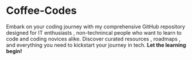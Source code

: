 # Coffee-Codes
Embark on your coding journey with my comprehensive GitHub repository designed for IT enthusiasts , non-technincal people who want to learn to code and coding novices alike. Discover curated resources , roadmaps , and everything you need to kickstart your journey in tech. **Let the learning begin!**
